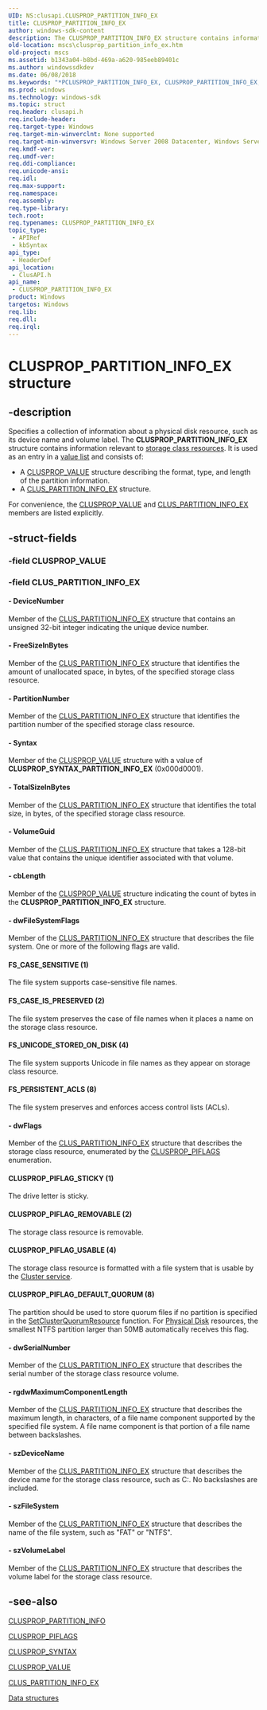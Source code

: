 ```yaml
---
UID: NS:clusapi.CLUSPROP_PARTITION_INFO_EX
title: CLUSPROP_PARTITION_INFO_EX
author: windows-sdk-content
description: The CLUSPROP_PARTITION_INFO_EX structure contains information relevant to storage class resources.
old-location: mscs\clusprop_partition_info_ex.htm
old-project: mscs
ms.assetid: b1343a04-b8bd-469a-a620-985eeb89401c
ms.author: windowssdkdev
ms.date: 06/08/2018
ms.keywords: "*PCLUSPROP_PARTITION_INFO_EX, CLUSPROP_PARTITION_INFO_EX, CLUSPROP_PARTITION_INFO_EX structure [Failover Cluster], CLUSPROP_PIFLAG_DEFAULT_QUORUM, CLUSPROP_PIFLAG_REMOVABLE, CLUSPROP_PIFLAG_STICKY, CLUSPROP_PIFLAG_USABLE, FS_CASE_IS_PRESERVED, FS_CASE_SENSITIVE, FS_PERSISTENT_ACLS, FS_UNICODE_STORED_ON_DISK, PCLUSPROP_PARTITION_INFO_EX, PCLUSPROP_PARTITION_INFO_EX structure pointer [Failover Cluster], clusapi/CLUSPROP_PARTITION_INFO_EX, clusapi/PCLUSPROP_PARTITION_INFO_EX, mscs.clusprop_partition_info_ex"
ms.prod: windows
ms.technology: windows-sdk
ms.topic: struct
req.header: clusapi.h
req.include-header: 
req.target-type: Windows
req.target-min-winverclnt: None supported
req.target-min-winversvr: Windows Server 2008 Datacenter, Windows Server 2008 Enterprise
req.kmdf-ver: 
req.umdf-ver: 
req.ddi-compliance: 
req.unicode-ansi: 
req.idl: 
req.max-support: 
req.namespace: 
req.assembly: 
req.type-library: 
tech.root: 
req.typenames: CLUSPROP_PARTITION_INFO_EX
topic_type:
 - APIRef
 - kbSyntax
api_type:
 - HeaderDef
api_location:
 - ClusAPI.h
api_name:
 - CLUSPROP_PARTITION_INFO_EX
product: Windows
targetos: Windows
req.lib: 
req.dll: 
req.irql: 
---
```


# CLUSPROP_PARTITION_INFO_EX structure


## -description


Specifies a collection of information about a physical disk resource, such as its device name and volume label. 
    The <b>CLUSPROP_PARTITION_INFO_EX</b> 
    structure contains information relevant to 
    <a href="s_gly.htm">storage class resources</a>. It is 
    used as an entry in a <a href="https://msdn.microsoft.com/f2b20fe5-0d7e-4ccd-b288-aa8104a24fef">value list</a> and consists of:
<ul>
<li>A <a href="https://msdn.microsoft.com/a77a51aa-2d2a-4b21-9f87-87dcf95fa0cd">CLUSPROP_VALUE</a> structure describing the format, 
     type, and length of the partition information.</li>
<li>A <a href="https://msdn.microsoft.com/d061bcb5-7c4c-4d07-9cdf-fa9f7ac34b3c">CLUS_PARTITION_INFO_EX</a> 
     structure.</li>
</ul>For convenience, the <a href="https://msdn.microsoft.com/a77a51aa-2d2a-4b21-9f87-87dcf95fa0cd">CLUSPROP_VALUE</a> and 
    <a href="https://msdn.microsoft.com/d061bcb5-7c4c-4d07-9cdf-fa9f7ac34b3c">CLUS_PARTITION_INFO_EX</a> members are listed 
    explicitly.


## -struct-fields




### -field CLUSPROP_VALUE

 


### -field CLUS_PARTITION_INFO_EX

 




#### - DeviceNumber

Member of the <a href="https://msdn.microsoft.com/d061bcb5-7c4c-4d07-9cdf-fa9f7ac34b3c">CLUS_PARTITION_INFO_EX</a> 
       structure that contains an unsigned 32-bit integer indicating the unique device number.


#### - FreeSizeInBytes

Member of the <a href="https://msdn.microsoft.com/d061bcb5-7c4c-4d07-9cdf-fa9f7ac34b3c">CLUS_PARTITION_INFO_EX</a> 
       structure that identifies the amount of unallocated space, in bytes, of the specified storage class 
       resource.


#### - PartitionNumber

Member of the <a href="https://msdn.microsoft.com/d061bcb5-7c4c-4d07-9cdf-fa9f7ac34b3c">CLUS_PARTITION_INFO_EX</a> 
       structure that identifies the partition number of the specified storage class resource.


#### - Syntax

Member of the <a href="https://msdn.microsoft.com/a77a51aa-2d2a-4b21-9f87-87dcf95fa0cd">CLUSPROP_VALUE</a> structure with a value 
       of <b>CLUSPROP_SYNTAX_PARTITION_INFO_EX</b> (0x000d0001).


#### - TotalSizeInBytes

Member of the <a href="https://msdn.microsoft.com/d061bcb5-7c4c-4d07-9cdf-fa9f7ac34b3c">CLUS_PARTITION_INFO_EX</a> 
       structure that identifies the total size, in bytes, of the specified storage class resource.


#### - VolumeGuid

Member of the <a href="https://msdn.microsoft.com/d061bcb5-7c4c-4d07-9cdf-fa9f7ac34b3c">CLUS_PARTITION_INFO_EX</a> 
       structure that takes a 128-bit value that contains the unique identifier associated with that volume.


#### - cbLength

Member of the <a href="https://msdn.microsoft.com/a77a51aa-2d2a-4b21-9f87-87dcf95fa0cd">CLUSPROP_VALUE</a> structure indicating 
       the count of bytes in the 
       <b>CLUSPROP_PARTITION_INFO_EX</b> structure.


#### - dwFileSystemFlags

Member of the <a href="https://msdn.microsoft.com/d061bcb5-7c4c-4d07-9cdf-fa9f7ac34b3c">CLUS_PARTITION_INFO_EX</a> 
       structure that describes the file system. One or more of the following flags are valid.



#### FS_CASE_SENSITIVE (1)

The file system supports case-sensitive file names.



#### FS_CASE_IS_PRESERVED (2)

The file system preserves the case of file names when it places a name on the storage class 
         resource.



#### FS_UNICODE_STORED_ON_DISK (4)

The file system supports Unicode in file names as they appear on storage class resource.



#### FS_PERSISTENT_ACLS (8)

The file system preserves and enforces access control lists (ACLs).


#### - dwFlags

Member of the <a href="https://msdn.microsoft.com/d061bcb5-7c4c-4d07-9cdf-fa9f7ac34b3c">CLUS_PARTITION_INFO_EX</a> 
      structure that describes the storage class resource, enumerated by the 
      <a href="https://msdn.microsoft.com/54597c05-57af-49ad-96e0-171f09c45a65">CLUSPROP_PIFLAGS</a> enumeration.



#### CLUSPROP_PIFLAG_STICKY (1)

The drive letter is sticky.



#### CLUSPROP_PIFLAG_REMOVABLE (2)

The storage class resource is removable.



#### CLUSPROP_PIFLAG_USABLE (4)

The storage class resource is formatted with a file system that is usable by the 
        <a href="https://msdn.microsoft.com/90717d6e-f2a4-49a0-86b6-17de1c4bcfe4">Cluster service</a>.



#### CLUSPROP_PIFLAG_DEFAULT_QUORUM (8)

The partition should be used to store quorum files if no partition is specified in the 
        <a href="https://msdn.microsoft.com/1a00c09e-4470-4c02-807d-c559fd992066">SetClusterQuorumResource</a> function. For 
        <a href="https://msdn.microsoft.com/d42e9bca-3717-44f7-a1b9-dfad1dbddd23">Physical Disk</a> resources, the smallest NTFS partition 
        larger than 50MB automatically receives this flag.


#### - dwSerialNumber

Member of the <a href="https://msdn.microsoft.com/d061bcb5-7c4c-4d07-9cdf-fa9f7ac34b3c">CLUS_PARTITION_INFO_EX</a> 
       structure that describes the serial number of the storage class resource volume.


#### - rgdwMaximumComponentLength

Member of the <a href="https://msdn.microsoft.com/d061bcb5-7c4c-4d07-9cdf-fa9f7ac34b3c">CLUS_PARTITION_INFO_EX</a> 
       structure that describes the maximum length, in characters, of a file name component supported by the specified 
       file system. A file name component is that portion of a file name between backslashes.


#### - szDeviceName

Member of the <a href="https://msdn.microsoft.com/d061bcb5-7c4c-4d07-9cdf-fa9f7ac34b3c">CLUS_PARTITION_INFO_EX</a> 
       structure that describes the device name for the storage class resource, such as C:. No backslashes are 
       included.


#### - szFileSystem

Member of the <a href="https://msdn.microsoft.com/d061bcb5-7c4c-4d07-9cdf-fa9f7ac34b3c">CLUS_PARTITION_INFO_EX</a> 
       structure that describes the name of the file system, such as "FAT" or 
       "NTFS".


#### - szVolumeLabel

Member of the <a href="https://msdn.microsoft.com/d061bcb5-7c4c-4d07-9cdf-fa9f7ac34b3c">CLUS_PARTITION_INFO_EX</a> 
       structure that describes the volume label for the storage class resource.


## -see-also




<a href="https://msdn.microsoft.com/cda1e334-dba8-4fe9-b035-4e475245869c">CLUSPROP_PARTITION_INFO</a>



<a href="https://msdn.microsoft.com/54597c05-57af-49ad-96e0-171f09c45a65">CLUSPROP_PIFLAGS</a>



<a href="https://msdn.microsoft.com/23353e11-63bb-4d3b-90fb-e2a5544e0d09">CLUSPROP_SYNTAX</a>



<a href="https://msdn.microsoft.com/a77a51aa-2d2a-4b21-9f87-87dcf95fa0cd">CLUSPROP_VALUE</a>



<a href="https://msdn.microsoft.com/d061bcb5-7c4c-4d07-9cdf-fa9f7ac34b3c">CLUS_PARTITION_INFO_EX</a>



<a href="https://msdn.microsoft.com/e3ad7c34-0c8a-4f03-8e5c-b57802c493f0">Data structures</a>
 

 

